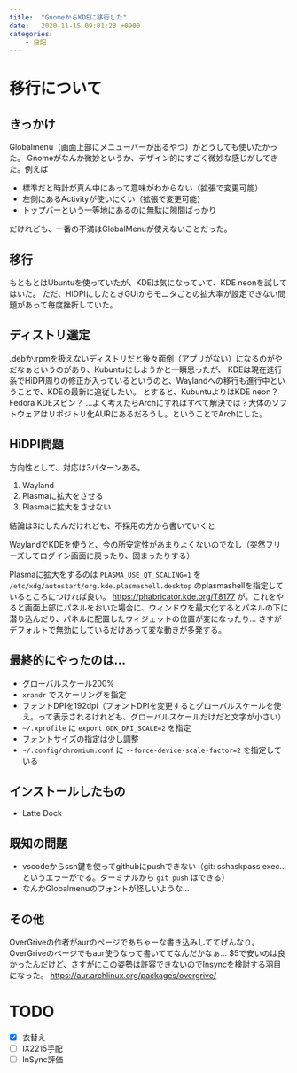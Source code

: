 ```yaml
---
title:  "GnomeからKDEに移行した"
date:   2020-11-15 09:01:23 +0900
categories:
	- 日記
---
```


# 移行について

## きっかけ

Globalmenu（画面上部にメニューバーが出るやつ）がどうしても使いたかった。
Gnomeがなんか微妙というか、デザイン的にすごく微妙な感じがしてきた。例えば

* 標準だと時計が真ん中にあって意味がわからない（拡張で変更可能）
* 左側にあるActivityが使いにくい（拡張で変更可能）
* トップバーという一等地にあるのに無駄に隙間ばっかり

だけれども、一番の不満はGlobalMenuが使えないことだった。

## 移行

もともとはUbuntuを使っていたが、KDEは気になっていて、KDE neonを試してはいた。
ただ、HiDPIにしたときGUIからモニタごとの拡大率が設定できない問題があって毎度挫折していた。

## ディストリ選定

.debか.rpmを扱えないディストリだと後々面倒（アプリがない）になるのがやだなぁというのがあり、Kubuntuにしようかと一瞬思ったが、
KDEは現在進行系でHiDPI周りの修正が入っているというのと、Waylandへの移行も進行中ということで、KDEの最新に追従したい。
とすると、KubuntuよりはKDE neon？ Fedora KDEスピン？
…よく考えたらArchにすればすべて解決では？大体のソフトウェアはリポジトリ化AURにあるだろうし。ということでArchにした。

## HiDPI問題

方向性として、対応は3パターンある。

1. Wayland
2. Plasmaに拡大をさせる
3. Plasmaに拡大をさせない

結論は3にしたんだけれども、不採用の方から書いていくと

WaylandでKDEを使うと、今の所安定性があまりよくないのでなし（突然フリーズしてログイン画面に戻ったり、固まったりする）

Plasmaに拡大をするのは `PLASMA_USE_QT_SCALING=1` を
`/etc/xdg/autostart/org.kde.plasmashell.desktop` のplasmashellを指定しているところにつければ良い。
https://phabricator.kde.org/T8177
が。これをやると画面上部にパネルをおいた場合に、ウィンドウを最大化するとパネルの下に潜り込んだり、パネルに配置したウィジェットの位置が変になったり…
さすがデフォルトで無効にしているだけあって変な動きが多発する。

## 最終的にやったのは…

* グローバルスケール200%
* `xrandr` でスケーリングを指定
* フォントDPIを192dpi（フォントDPIを変更するとグローバルスケールを使え。って表示されるけれども、グローバルスケールだけだと文字が小さい）
* `~/.xprofile` に `export GDK_DPI_SCALE=2` を指定
* フォントサイズの指定は少し調整
* `~/.config/chromium.conf` に `--force-device-scale-factor=2` を指定している

## インストールしたもの

* Latte Dock

## 既知の問題

* vscodeからssh鍵を使ってgithubにpushできない（git: sshaskpass exec... というエラーがでる。ターミナルから `git push` はできる）
* なんかGlobalmenuのフォントが怪しいような…

## その他

OverGriveの作者がaurのページであちゃーな書き込みしててげんなり。
OverGriveのページでもaur使うなって書いててなんだかなぁ…
$5で安いのは良かったんだけど、さすがにこの姿勢は許容できないのでInsyncを検討する羽目になった。
https://aur.archlinux.org/packages/overgrive/

# TODO 

- [x] 衣替え
- [ ] IX2215手配
- [ ] InSync評価